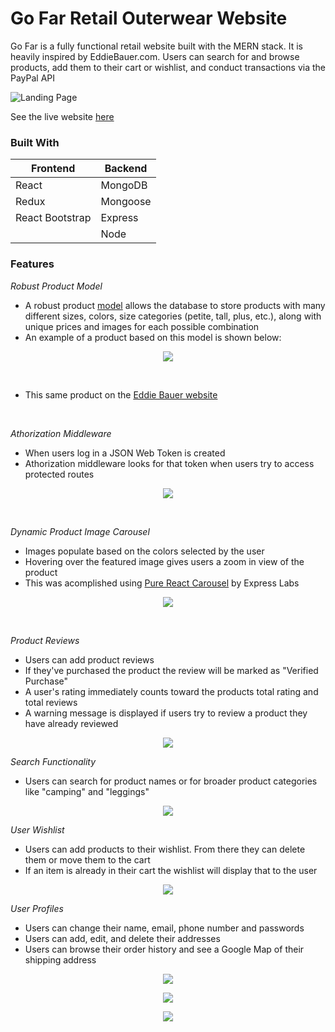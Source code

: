 # Go Far Retail Outerwear Website

Go Far is a fully functional retail website built with the MERN stack. It is heavily inspired by EddieBauer.com. Users can search for and browse products, 
add them to their cart or wishlist, and conduct transactions via the PayPal API

![Landing Page](/frontend/public/images/markdown/landingPage.png)
<br />

See the live website [here](https://gofarapp.herokuapp.com/)

### Built With
Frontend | Backend
------------ | -------------
React | MongoDB
Redux | Mongoose
React Bootstrap | Express
 &nbsp; | Node
 
### Features
*Robust Product Model*
- A robust product [model](/backend/models/productModel.js) allows the database to store products with many different sizes, colors, size categories (petite, tall, plus, etc.), along with unique prices and images for each possible combination
- An example of a product based on this model is shown below:

<p align="center">
  <img width="" src="frontend/public/images/markdown/product.png">
</p>
<br />

- This same product on the [Eddie Bauer website](https://www.eddiebauer.com/p/23151062/women's-guide-pro-pants?sp=1&color=Dusty%20Sage&size=)
<br />

*Athorization Middleware*
- When users log in a JSON Web Token is created
- Athorization middleware looks for that token when users try to access protected routes

<p align="center">
  <img width="" src="frontend/public/images/markdown/authMiddleware.png">
</p>
<br />

*Dynamic Product Image Carousel*
- Images populate based on the colors selected by the user
- Hovering over the featured image gives users a zoom in view of the product
- This was acomplished using [Pure React Carousel](https://github.com/express-labs/pure-react-carousel) by Express Labs

<p align="center">
  <img width="" src="frontend/public/images/markdown/imageCarousel.gif">
</p>
<br />

*Product Reviews*
- Users can add product reviews
- If they've purchased the product the review will be marked as "Verified Purchase"
- A user's rating immediately counts toward the products total rating and total reviews
- A warning message is displayed if users try to review a product they have already reviewed

<p align="center">
  <img width="" src="frontend/public/images/markdown/reviews2.jpg">
</p>

*Search Functionality*
- Users can search for product names or for broader product categories like "camping" and "leggings"

<p align="center">
  <img width="" src="frontend/public/images/markdown/searchResult2.jpg">
</p>

*User Wishlist*
- Users can add products to their wishlist. From there they can delete them or move them to the cart
- If an item is already in their cart the wishlist will display that to the user
<p align="center">
  <img width="" src="frontend/public/images/markdown/wishlist.png">
</p>


*User Profiles*
- Users can change their name, email, phone number and passwords
- Users can add, edit, and delete their addresses
- Users can browse their order history and see a Google Map of their shipping address
<p align="center">
  <img width="" src="frontend/public/images/markdown/profileInformation.png">
</p>
<p align="center">
  <img width="" src="frontend/public/images/markdown/addresses.png">
</p>
<p align="center">
  <img width="" src="frontend/public/images/markdown/orders.png">
</p>

